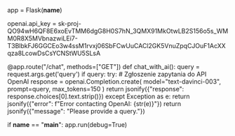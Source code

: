 
app = Flask(__name__)

openai.api_key = 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

@app.route("/chat", methods=["GET"])
def chat_with_ai():
    query = request.args.get('query') 
    if query:
        try:
            # Zgłoszenie zapytania do API OpenAI
            response = openai.Completion.create(
                model="text-davinci-003", 
                prompt=query,
                max_tokens=150
            )
            return jsonify({"response": response.choices[0].text.strip()})
        except Exception as e:
            return jsonify({"error": f"Error contacting OpenAI: {str(e)}"})
    return jsonify({"message": "Please provide a query."})

if __name__ == "__main__":
    app.run(debug=True)
